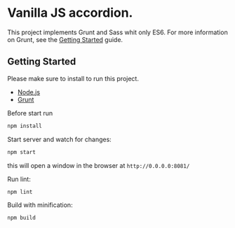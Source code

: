 # Vanilla JS accordion.

This project implements Grunt and Sass whit only ES6.
For more information on Grunt, see the [Getting Started](http://gruntjs.com/getting-started) guide.

## Getting Started

Please make sure to install to run this project.
- [Node.js](https://nodejs.org/en/)
- [Grunt](http://gruntjs.com/)

Before start run
```bash
npm install
```

Start server and watch for changes:
```bash
npm start
```
this will open a window in the browser at `http://0.0.0.0:8081/`

Run lint:
```bash
npm lint
```

Build with minification:
```bash
npm build
```

